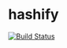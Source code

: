 # hashify

[![Build Status](https://travis-ci.org/dwin/hashify.svg?branch=master)](https://travis-ci.org/dwin/hashify)
